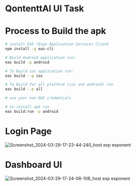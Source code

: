 # QontenttAI UI Task

# Process to Build the apk 
```sh
# install EAS (Expo Application Service) Client
npm install -g eas-cli

# Build Android application run:
eas build -p android

# To Build ios application run:
eas build --p ios

# To Build for all platform (ios and android) run
eas build --p all

# use your own EAS credentials
```

```sh
# to install apk run
eas build:run -p android
```

# Login Page
![Screenshot_2024-03-29-17-23-44-240_host exp exponent](https://github.com/Ankitsharma991/QontenttAI/assets/92421133/ca7fad2d-bbc8-4e69-a44c-f602801ae659)


# Dashboard UI
![Screenshot_2024-03-29-17-24-08-108_host exp exponent](https://github.com/Ankitsharma991/QontenttAI/assets/92421133/76877e35-97db-47d8-b54b-c1e6165af8aa)
